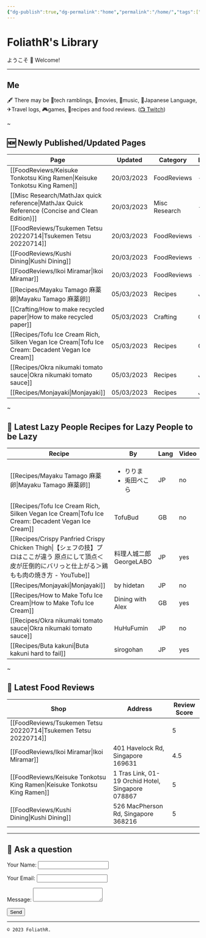 ```yaml
---
{"dg-publish":true,"dg-permalink":"home","permalink":"/home/","tags":["gardenEntry"],"dgShowInlineTitle":false,"noteIcon":""}
---
```



# FoliathR's Library
ようこそ 👋 Welcome! 

---
## Me
🖋  There may be 📱tech ramblings, 🎥movies, 🎵music, 🗾Japanese Language, ✈Travel logs, 🎮games, 🍙recipes and food reviews.
([📺 Twitch](https://twitch.tv/foliathr))

~
## 🆕 Newly Published/Updated Pages

| Page                                                                                                 | Updated    | Category      | Lang |
| ---------------------------------------------------------------------------------------------------- | ---------- | ------------- | ---- |
| [[FoodReviews/Keisuke Tonkotsu King Ramen\|Keisuke Tonkotsu King Ramen]]                          | 20/03/2023 | FoodReviews   | \-   |
| [[Misc Research/MathJax quick reference\|MathJax Quick Reference (Concise and Clean Edition)]]    | 20/03/2023 | Misc Research | \-   |
| [[FoodReviews/Tsukemen Tetsu 20220714\|Tsukemen Tetsu 20220714]]                                  | 20/03/2023 | FoodReviews   | \-   |
| [[FoodReviews/Kushi Dining\|Kushi Dining]]                                                        | 20/03/2023 | FoodReviews   | \-   |
| [[FoodReviews/Ikoi Miramar\|Ikoi Miramar]]                                                        | 20/03/2023 | FoodReviews   | \-   |
| [[Recipes/Mayaku Tamago 麻薬卵\|Mayaku Tamago 麻薬卵]]                                                  | 05/03/2023 | Recipes       | JP   |
| [[Crafting/How to make recycled paper\|How to make recycled paper]]                               | 05/03/2023 | Crafting      | GB   |
| [[Recipes/Tofu Ice Cream Rich, Silken Vegan Ice Cream\|Tofu Ice Cream: Decadent Vegan Ice Cream]] | 05/03/2023 | Recipes       | GB   |
| [[Recipes/Okra nikumaki tomato sauce\|Okra nikumaki tomato sauce]]                                | 05/03/2023 | Recipes       | JP   |
| [[Recipes/Monjayaki\|Monjayaki]]                                                                  | 05/03/2023 | Recipes       | JP   |


~
## 🥄 Latest Lazy People Recipes for Lazy People to be Lazy

| Recipe                                                                                                         | By                                  | Lang | Video |
| -------------------------------------------------------------------------------------------------------------- | ----------------------------------- | ---- | ----- |
| [[Recipes/Mayaku Tamago 麻薬卵\|Mayaku Tamago 麻薬卵]]                                                            | <ul><li>りりま</li><li>兎田ぺこら</li></ul> | JP   | no    |
| [[Recipes/Tofu Ice Cream Rich, Silken Vegan Ice Cream\|Tofu Ice Cream: Decadent Vegan Ice Cream]]           | TofuBud                             | GB   | no    |
| [[Recipes/Crispy Panfried Crispy Chicken Thigh\|【シェフの技】プロはここが違う 原点にして頂点＜皮が圧倒的にバリっと仕上がる＞鶏もも肉の焼き方 - YouTube]] | 料理人城二郎 GeorgeLABO                   | JP   | yes   |
| [[Recipes/Monjayaki\|Monjayaki]]                                                                            | by hidetan                          | JP   | no    |
| [[Recipes/How to Make Tofu Ice Cream\|How to Make Tofu Ice Cream]]                                          | Dining with Alex                    | GB   | yes   |
| [[Recipes/Okra nikumaki tomato sauce\|Okra nikumaki tomato sauce]]                                          | HuHuFumin                           | JP   | no    |
| [[Recipes/Buta kakuni\|Buta kakuni hard to fail]]                                                           | sirogohan                           | JP   | yes   |


~
## 🍜 Latest Food Reviews

| Shop                                                                        | Address                                           | Review Score |
| --------------------------------------------------------------------------- | ------------------------------------------------- | ------------ |
| [[FoodReviews/Tsukemen Tetsu 20220714\|Tsukemen Tetsu 20220714]]         |                                                   | 5            |
| [[FoodReviews/Ikoi Miramar\|Ikoi Miramar]]                               | 401 Havelock Rd, Singapore 169631                 | 4.5          |
| [[FoodReviews/Keisuke Tonkotsu King Ramen\|Keisuke Tonkotsu King Ramen]] | 1 Tras Link, 01-19 Orchid Hotel, Singapore 078867 | 5            |
| [[FoodReviews/Kushi Dining\|Kushi Dining]]                               | 526 MacPherson Rd, Singapore 368216               | 5            |


---
## 💬 Ask a question
<form name="contact" method="POST" data-netlify="true">
  <p>
    <label>Your Name: <input type="text" name="name" /></label>
  </p>
  <p>
    <label>Your Email: <input type="email" name="email" /></label>
  </p>
  <p>
    <label>Message: <textarea name="message"></textarea></label>
  </p>
  <p>
    <button type="submit">Send</button>
  </p>
</form>

---

`© 2023 FoliathR. `
